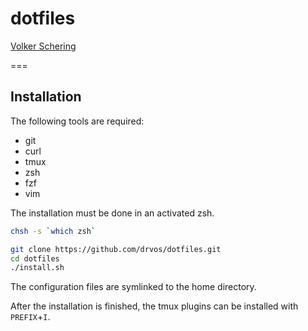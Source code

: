 # dotfiles

[Volker Schering](https://volker-schering.de "voslog")

===

Installation
------------
The following tools are required:
- git
- curl
- tmux
- zsh
- fzf
- vim

The installation must be done in an activated zsh.
```sh
chsh -s `which zsh`
```

```sh
git clone https://github.com/drvos/dotfiles.git 
cd dotfiles
./install.sh
```
The configuration files are symlinked to the home directory.

After the installation is finished, the tmux plugins can be installed with `PREFIX`+`I`.
